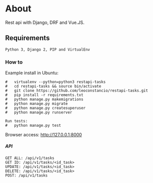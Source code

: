 # About
Rest api with Django, DRF and Vue.JS.

## Requirements

```
Python 3, Django 2, PIP and VirtualEnv
```

### How to

Example install in Ubuntu:

```
#	virtualenv --python=python3 restapi-tasks
#	cd restapi-tasks && source bin/activate
#	git clone https://github.com/leoconstancio/restapi-tasks.git
#	pip install -r requirements.txt
#	python manage.py makemigrations
#	python manage.py migrate
#	python manage.py createsuperuser
#	python manage.py runserver

Run tests:
#   python manage.py test
```

Browser access: http://127.0.0.1:8000

##### API
```
GET ALL: /api/v1/tasks
GET ID: /api/v1/tasks/<id_task>
UPDATE: /api/v1/tasks/<id_task>
DELETE: /api/v1/tasks/<id_task>
POST: /api/v1/tasks
```